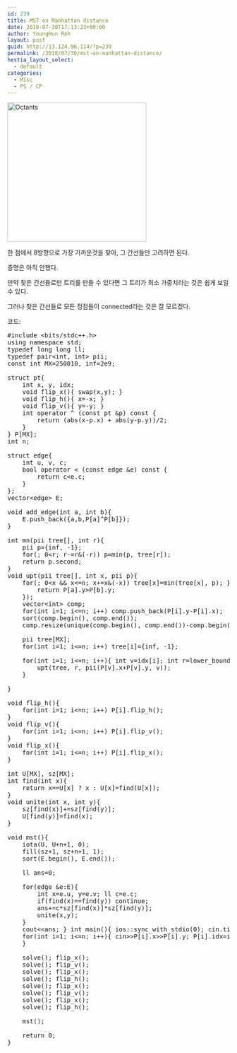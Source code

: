 ```yaml
---
id: 239
title: MST on Manhattan distance
date: 2018-07-30T17:13:23+00:00
author: YoungHun Roh
layout: post
guid: http://13.124.96.114/?p=239
permalink: /2018/07/30/mst-on-manhattan-distance/
hestia_layout_select:
  - default
categories:
  - Misc
  - PS / CP
---
```

<img class="ls_lazyimg aligncenter" alt="Octants" src="http://community.topcoder.com/i/education/lineSweep/octants.png" file="http://community.topcoder.com/i/education/lineSweep/octants.png" lazyloadindexed="1" lazyloadpass="1" width="315" height="315" border="0" />

한 점에서 8방향으로 가장 가까운것을 찾아, 그 간선들만 고려하면 된다.

증명은 아직 안했다.

만약 찾은 간선들로만 트리를 만들 수 있다면 그 트리가 최소 가중치라는 것은 쉽게 보일 수 있다.

그러나 찾은 간선들로 모든 정점들이 connected라는 것은 잘 모르겠다.

코드:

<pre class="brush: cpp; title: ; notranslate" title="">#include &lt;bits/stdc++.h&gt;
using namespace std;
typedef long long ll;
typedef pair&lt;int, int&gt; pii;
const int MX=250010, inf=2e9;

struct pt{
    int x, y, idx;
    void flip_x(){ swap(x,y); }
    void flip_h(){ x=-x; }
    void flip_v(){ y=-y; }
    int operator ^ (const pt &p) const {
        return (abs(x-p.x) + abs(y-p.y))/2;
    }
} P[MX];
int n;

struct edge{
    int u, v, c;
    bool operator &lt; (const edge &e) const {
        return c&lt;e.c;
    }
};
vector&lt;edge&gt; E;

void add_edge(int a, int b){
    E.push_back({a,b,P[a]^P[b]});
}

int mn(pii tree[], int r){
    pii p={inf, -1};
    for(; 0&lt;r; r-=r&(-r)) p=min(p, tree[r]);
    return p.second;
}
void upt(pii tree[], int x, pii p){
    for(; 0&lt;x && x&lt;=n; x+=x&(-x)) tree[x]=min(tree[x], p); } void solve(){ int idx[MX]; iota(idx, idx+n+1, 0); sort(idx+1, idx+n+1, [](int a, int b){ if(P[a].y==P[b].y) return P[a].x&gt;P[b].x;
        return P[a].y&gt;P[b].y;
    });
    vector&lt;int&gt; comp;
    for(int i=1; i&lt;=n; i++) comp.push_back(P[i].y-P[i].x);
    sort(comp.begin(), comp.end());
    comp.resize(unique(comp.begin(), comp.end())-comp.begin());

    pii tree[MX];
    for(int i=1; i&lt;=n; i++) tree[i]={inf, -1};

    for(int i=1; i&lt;=n; i++){ int v=idx[i]; int r=lower_bound(comp.begin(), comp.end(), P[v].y-P[v].x)-comp.begin()+1; int u=mn(tree, r); if(u&gt;0) add_edge(v, u);
        upt(tree, r, pii(P[v].x+P[v].y, v));
    }

}

void flip_h(){
    for(int i=1; i&lt;=n; i++) P[i].flip_h();
}
void flip_v(){
    for(int i=1; i&lt;=n; i++) P[i].flip_v();
}
void flip_x(){
    for(int i=1; i&lt;=n; i++) P[i].flip_x();
}

int U[MX], sz[MX];
int find(int x){
    return x==U[x] ? x : U[x]=find(U[x]);
}
void unite(int x, int y){
    sz[find(x)]+=sz[find(y)];
    U[find(y)]=find(x);
}

void mst(){
    iota(U, U+n+1, 0);
    fill(sz+1, sz+n+1, 1);
    sort(E.begin(), E.end());
    
    ll ans=0;

    for(edge &e:E){
        int x=e.u, y=e.v; ll c=e.c;
        if(find(x)==find(y)) continue;
        ans+=c*sz[find(x)]*sz[find(y)];
        unite(x,y);
    }
    cout&lt;&lt;ans; } int main(){ ios::sync_with_stdio(0); cin.tie(0); cin&gt;&gt;n;
    for(int i=1; i&lt;=n; i++){ cin&gt;&gt;P[i].x&gt;&gt;P[i].y; P[i].idx=i;
    }

    solve(); flip_x();
    solve(); flip_v();
    solve(); flip_x();
    solve(); flip_h();
    solve(); flip_x();
    solve(); flip_v();
    solve(); flip_x();
    solve(); flip_h();
    
    mst();

    return 0;
}
</pre>

&nbsp;